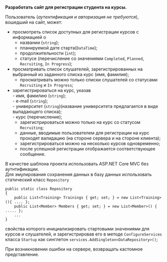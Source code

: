 **Разработать сайт для регистрации студента на курсы.**

Пользователь (_аутентификация и авторизация не требуются_), вошедший на сайт, может:
- просмотреть список доступных для регистрации курсов с информацией о   
    - названии (`string`);  
    - планируемой дате старта(`DataTime`);   
    - продолжительности (`int`);   
    - статусе (перечисление со значениями `Сompleted`, `Planned`, `Recruiting`, `In Progress`);  
- просматривать список слушателей, зарегистрированных на выбранный из заданного списка курс (имя, фамилия);
    - просматривать можно только списки слушателей со статусами `Recruiting` и `In Progress`;
- зарегистрироваться на курс, указав   
        - имя, фамилию (`string`);  
        - e-mail (`string`);   
        - университет (`string`)(название университета предлагается в виде выпадающего списка);   
        - курс (перечисление);   
    - зарегистрироваться можно только на курс со статусом `Recruiting`;
    - данные, вводимые пользователем для регистрации на курс проходят валидацию (на стороне сервера и на стороне клиента);
    - зарегистрироваться можно на несколько курсов одновременно;
    - после успешной регистрации отображается соответствующее сообщение.

В качестве шаблона проекта использовать ASP.NET Core MVC без аутнтификации.   
Для эмулирования сохранения данных в базу данных использовать статический класс `Repository`  

```
public static class Repository
{
    public List<Training> Trainings { get; set; } = new List<Training>(){ .... };
    public List<Member> Members { get; set; } = new List<Member>() { ..... };
    ...
}
```  

свойства которого инициализировать стартовыми значениями для курсов и слушателей, и зарегистрировав его в методе `ConfigureServices` класса `Startup` как синглетон `services.AddSingleton<DataRepository>()`;

При возникновении ошибки на сервере, возвращать кастомное представление.

